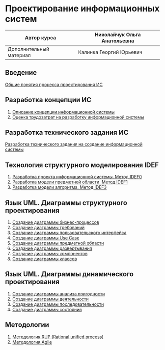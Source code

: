 # Проектирование информационных систем

| Автор курса             | Николайчук Ольга Анатольевна |
| ----------------------- | ---------------------------- |
| Дополнительный материал | Калинка Георгий Юрьевич      |

## Введение
[Общие понятия процесса проектирования ИС]()

## Разработка концепции ИС
1. [Описание концепции информационной системы]()
2. [Оценка трудозатрат на разработку информационной системы]()

## Разработка технического задания ИС
[Разработка технического задания на создание информационной системы]()

## Технология структурного моделирования IDEF
1. [Разработка проекта информационной системы. Метод IDEF0]()
2. [Разработка модели предметной области. Метод IDEF1]()
3. [Разработка модели алгоритма. Метод IDEF3]()

## Язык UML. Диаграммы структурного проектирования
1. [Создание диаграммы бизнес-процессов]()
2. [Создание диаграммы требований]()
3. [Создание диаграммы пользовательского интерфейса]()
4. [Создание диаграммы Use Case]()
5. [Создание диаграммы предметной области]()
6. [Создание диаграммы развертывания]()
7. [Создание диаграммы компонентов]()
8. [Создание диаграммы классов]()

## Язык UML. Диаграммы динамического проектирования
1. [Создание диаграммы анализа пригодности]()
2. [Создание диаграммы деятельности]()
3. [Создание диаграммы последовательности]()
4. [Создание диаграммы состояний]()

## Методологии
1. [Методология RUP (Rational unified process)]()
2. [Методология Agile]()